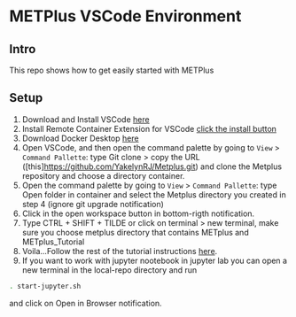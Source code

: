 # METPlus VSCode Environment
## Intro
This repo shows how to get easily started with METPlus

## Setup
1. Download and Install VSCode [here](https://code.visualstudio.com/download)
2. Install Remote Container Extension for VSCode [click the install button](https://marketplace.visualstudio.com/items?itemName=ms-vscode-remote.remote-containers)
3. Download Docker Desktop [here](https://docs.docker.com/engine/install/)
4. Open VSCode, and then open the command palette by going to `View` > `Command Pallette`: type Git clone > copy the URL ([this]https://github.com/YakelynRJ/Metplus.git) and clone the Metplus repository and choose a directory container.
5. Open the command palette by going to `View` > `Command Pallette`: type Open folder in container and select the Metplus directory you created in step 4 (ignore git upgrade notification)
6. Click in the open workspace button in bottom-rigth notification.
7. Type CTRL + SHIFT + TILDE or click on terminal > new terminal, make sure you choose metplus directory that contains METplus and METplus_Tutorial
9. Voila...Follow the rest of the tutorial instructions [here](https://dtcenter.org/metplus-practical-session-guide-version-3-0/session-1-metplus-setupgrid-grid/metplus-setup/metplus-user-configuration-settings).
10. If you want to work with jupyter nootebook in jupyter lab you can open a new terminal  in the local-repo directory and run 
```bash
. start-jupyter.sh
```
and click on Open in Browser notification. 
